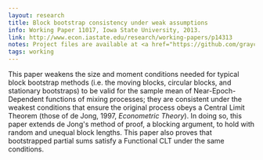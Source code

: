 ```yaml
---
layout: research
title: Block bootstrap consistency under weak assumptions
info: Working Paper 11017, Iowa State University, 2013.
link: http://www.econ.iastate.edu/research/working-papers/p14313
notes: Project files are available at <a href="https://github.com/grayclhn/statboot-paper">https://github.com/grayclhn/statboot-paper</a>
tags: working
---
```

This paper weakens the size and moment conditions needed for typical
block bootstrap methods (i.e. the moving blocks, circular blocks, and
stationary bootstraps) to be valid for the sample mean of
Near-Epoch-Dependent functions of mixing processes; they are
consistent under the weakest conditions that ensure the original
process obeys a Central Limit Theorem (those of de Jong, 1997,
*Econometric Theory*). In doing so, this paper extends de Jong's method
of proof, a blocking argument, to hold with random and unequal block
lengths. This paper also proves that bootstrapped partial sums satisfy
a Functional CLT under the same conditions.


<!--  LocalWords:  cvitem resubmission de Jong Jong's CLT
 -->
